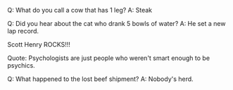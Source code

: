 Q: What do you call a cow that has 1 leg?
A: Steak

Q: Did you hear about the cat who drank 5 bowls of water?
A: He set a new lap record.

Scott Henry ROCKS!!!

Quote: Psychologists are just people who weren't smart enough to be psychics.

Q: What happened to the lost beef shipment? 
A: Nobody's herd. 